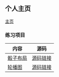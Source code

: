 ## 个人主页

[主页](http://AC-YoY.github.io)

### 练习项目
|内容|源码|
|-|-|
|[骰子布局](https://ac-yoy.github.io/FrontEndProjects/Layout/dice/diceLayout.html)|[源码链接](https://github.com/AC-YoY/FrontEndProjects/blob/master/Layout/dice/diceLayout.html)|
|[轮播图](https://ac-yoy.github.io/FrontEndProjects/pokemonSlide/PokemonSlide.html)|[源码链接](https://github.com/AC-YoY/FrontEndProjects/blob/master/pokemonSlide/PokemonSlide.html)|
